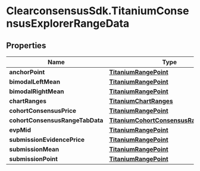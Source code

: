 # ClearconsensusSdk.TitaniumConsensusExplorerRangeData

## Properties

Name | Type | Description | Notes
------------ | ------------- | ------------- | -------------
**anchorPoint** | [**TitaniumRangePoint**](TitaniumRangePoint.md) |  | [optional] 
**bimodalLeftMean** | [**TitaniumRangePoint**](TitaniumRangePoint.md) |  | [optional] 
**bimodalRightMean** | [**TitaniumRangePoint**](TitaniumRangePoint.md) |  | [optional] 
**chartRanges** | [**TitaniumChartRanges**](TitaniumChartRanges.md) |  | [optional] 
**cohortConsensusPrice** | [**TitaniumRangePoint**](TitaniumRangePoint.md) |  | [optional] 
**cohortConsensusRangeTabData** | [**TitaniumCohortConsensusRangeTabData**](TitaniumCohortConsensusRangeTabData.md) |  | [optional] 
**evpMid** | [**TitaniumRangePoint**](TitaniumRangePoint.md) |  | [optional] 
**submissionEvidencePrice** | [**TitaniumRangePoint**](TitaniumRangePoint.md) |  | [optional] 
**submissionMean** | [**TitaniumRangePoint**](TitaniumRangePoint.md) |  | [optional] 
**submissionPoint** | [**TitaniumRangePoint**](TitaniumRangePoint.md) |  | [optional] 


